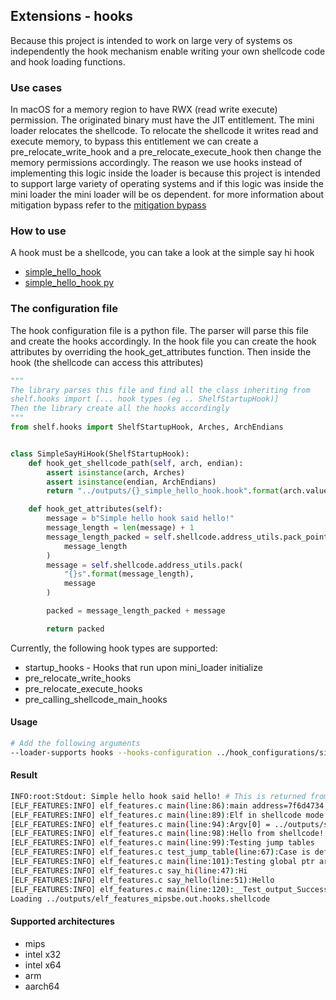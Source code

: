 ## Extensions - hooks

Because this project is intended to work on large very of systems os independently the hook mechanism enable writing
your own shellcode code and hook loading functions.

### Use cases
In macOS for a memory region to have RWX (read write execute) permission.
The originated binary must have the JIT entitlement.
The mini loader relocates the shellcode.
To relocate the shellcode it writes read and execute memory,
to bypass this entitlement we can create a pre_relocate_write_hook and a pre_relocate_execute_hook
then change the memory permissions accordingly.
The reason we use hooks instead of implementing this logic inside the loader
is because this project is intended to support large variety of operating systems
and if this logic was inside the mini loader the mini loader will be os dependent.
for more information about mitigation bypass refer to the [mitigation bypass](./mitigation_bypass.md)

### How to use

A hook must be a shellcode, you can take a look at the simple say hi hook

* [simple_hello_hook](../hooks/simple_hello_hook.c)
* [simple_hello_hook py](../hook_configurations/simple_hello_hook.py)

### The configuration file

The hook configuration file is a python file. The parser will parse this file and create the hooks accordingly. In the
hook file you can create the hook attributes by overriding the hook_get_attributes function. Then inside the hook (the
shellcode can access this attributes)

```python
"""
The library parses this file and find all the class inheriting from 
shelf.hooks import [... hook types (eg .. ShelfStartupHook)]
Then the library create all the hooks accordingly
"""
from shelf.hooks import ShelfStartupHook, Arches, ArchEndians


class SimpleSayHiHook(ShelfStartupHook):
    def hook_get_shellcode_path(self, arch, endian):
        assert isinstance(arch, Arches)
        assert isinstance(endian, ArchEndians)
        return "../outputs/{}_simple_hello_hook.hook".format(arch.value)

    def hook_get_attributes(self):
        message = b"Simple hello hook said hello!"
        message_length = len(message) + 1
        message_length_packed = self.shellcode.address_utils.pack_pointer(
            message_length
        )
        message = self.shellcode.address_utils.pack(
            "{}s".format(message_length),
            message
        )

        packed = message_length_packed + message

        return packed

```

Currently, the following hook types are supported:

* startup_hooks - Hooks that run upon mini_loader initialize
* pre_relocate_write_hooks
* pre_relocate_execute_hooks
* pre_calling_shellcode_main_hooks
#### Usage

```bash
# Add the following arguments
--loader-supports hooks --hooks-configuration ../hook_configurations/simple_hello_hook.py
```

#### Result

```bash
INFO:root:Stdout: Simple hello hook said hello! # This is returned from the hook
[ELF_FEATURES:INFO] elf_features.c main(line:86):main address=7f6d4734, argc=2, argv=7ffff6b4, total_args=4
[ELF_FEATURES:INFO] elf_features.c main(line:89):Elf in shellcode mode!
[ELF_FEATURES:INFO] elf_features.c main(line:94):Argv[0] = ../outputs/shellcode_loader_mips.out, argv[1] = ../outputs/elf_features_mipsbe.out.hooks.shellcode
[ELF_FEATURES:INFO] elf_features.c main(line:98):Hello from shellcode!
[ELF_FEATURES:INFO] elf_features.c main(line:99):Testing jump tables
[ELF_FEATURES:INFO] elf_features.c test_jump_table(line:67):Case is default
[ELF_FEATURES:INFO] elf_features.c main(line:101):Testing global ptr arrays
[ELF_FEATURES:INFO] elf_features.c say_hi(line:47):Hi
[ELF_FEATURES:INFO] elf_features.c say_hello(line:51):Hello
[ELF_FEATURES:INFO] elf_features.c main(line:120):__Test_output_Success
Loading ../outputs/elf_features_mipsbe.out.hooks.shellcode
```

#### Supported architectures

* mips
* intel x32
* intel x64
* arm
* aarch64